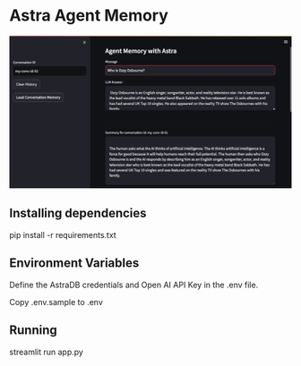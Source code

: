 # Astra Agent Memory

![Astra Agent Memory](astra_agent.png)

## Installing dependencies

pip install -r requirements.txt

## Environment Variables

Define the AstraDB credentials and Open AI API Key in the .env file.

Copy .env.sample to .env

## Running

streamlit run app.py

